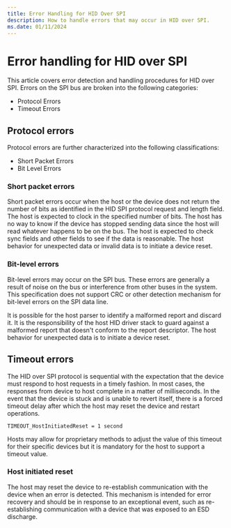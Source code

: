 ```yaml
---
title: Error Handling for HID Over SPI
description: How to handle errors that may occur in HID over SPI.
ms.date: 01/11/2024
---
```


# Error handling for HID over SPI

This article covers error detection and handling procedures for HID over SPI. Errors on the SPI bus are broken into the following categories:

- Protocol Errors
- Timeout Errors

## Protocol errors

Protocol errors are further characterized into the following classifications:

- Short Packet Errors
- Bit Level Errors

### Short packet errors

Short packet errors occur when the host or the device does not return the number of bits as identified in the HID SPI protocol request and length field. The host is expected to clock in the specified number of bits. The host has no way to know if the device has stopped sending data since the host will read whatever happens to be on the bus. The host is expected to check sync fields and other fields to see if the data is reasonable. The host behavior for unexpected data or invalid data is to initiate a device reset.

### Bit-level errors

Bit-level errors may occur on the SPI bus. These errors are generally a result of noise on the bus or interference from other buses in the system. This specification does not support CRC or other detection mechanism for bit-level errors on the SPI data line.

It is possible for the host parser to identify a malformed report and discard it. It is the responsibility of the host HID driver stack to guard against a malformed report that doesn't conform to the report descriptor. The host behavior for unexpected data is to initiate a device reset.

## Timeout errors

The HID over SPI protocol is sequential with the expectation that the device must respond to host requests in a timely fashion. In most cases, the responses from device to host complete in a matter of milliseconds. In the event that the device is stuck and is unable to revert itself, there is a forced timeout delay after which the host may reset the device and restart operations.

`TIMEOUT_HostInitiatedReset = 1 second`

Hosts may allow for proprietary methods to adjust the value of this timeout for their specific devices but it is mandatory for the host to support a timeout value.

### Host initiated reset

The host may reset the device to re-establish communication with the device when an error is detected. This mechanism is intended for error recovery and should be in response to an exceptional event, such as re-establishing communication with a device that was exposed to an ESD discharge.
